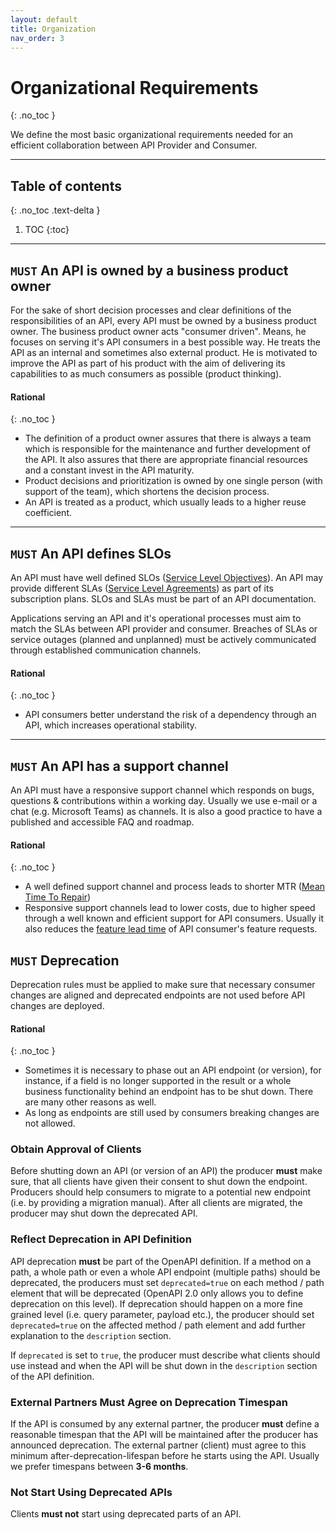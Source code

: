 ```yaml
---
layout: default
title: Organization
nav_order: 3
---
```


Organizational Requirements
===========================
{: .no_toc }

We define the most basic organizational requirements needed for an efficient collaboration between API Provider and Consumer.

---

## Table of contents
{: .no_toc .text-delta }

1. TOC
{:toc}

---

## `MUST` An API is owned by a business product owner

For the sake of short decision processes and clear definitions of the responsibilities of an API, every API must be owned by a business product owner. The business product owner acts "consumer driven". Means, he focuses on serving it's API consumers in a best possible way. He treats the API as an internal and sometimes also external product. He is motivated to improve the API as part of his product with the aim of delivering its capabilities to as much consumers as possible (product thinking).

#### Rational
{: .no_toc }
- The definition of a product owner assures that there is always a team which is responsible for the maintenance and further development of the API. It also assures that there are appropriate financial resources and a constant invest in the API maturity.
- Product decisions and prioritization is owned by one single person (with support of the team), which shortens the decision process.
- An API is treated as a product, which usually leads to a higher reuse coefficient.

---

## `MUST` An API defines SLOs

An API must have well defined SLOs ([Service Level Objectives](https://en.wikipedia.org/wiki/Service-level_objective)). An API may provide different SLAs ([Service Level Agreements](https://en.wikipedia.org/wiki/Service-level_agreement)) as part of its subscription plans. SLOs and SLAs must be part of an API documentation.

Applications serving an API and it's operational processes must aim to match the SLAs between API provider and consumer. Breaches of SLAs or service outages (planned and unplanned) must be actively communicated through established communication channels.

#### Rational
{: .no_toc }
- API consumers better understand the risk of a dependency through an API, which increases operational stability.

---

## `MUST` An API has a support channel

An API must have a responsive support channel which responds on bugs, questions & contributions within a working day. Usually we use e-mail or a chat (e.g. Microsoft Teams) as channels. It is also a good practice to have a published and accessible FAQ and roadmap.

#### Rational
{: .no_toc }
- A well defined support channel and process leads to shorter MTR ([Mean Time To Repair](https://en.wikipedia.org/wiki/Mean_time_to_repair))
- Responsive support channels lead to lower costs, due to higher speed through a well known and efficient support for API consumers. Usually it also reduces the [feature lead time](https://en.wikipedia.org/wiki/Lead_time) of API consumer's feature requests.


## `MUST` Deprecation

Deprecation rules must be applied to make sure that necessary consumer changes are aligned and deprecated endpoints are not used before API changes are deployed.

#### Rational
{: .no_toc }
- Sometimes it is necessary to phase out an API endpoint (or version), for instance, if a field is no longer supported in the result or a whole business functionality behind an endpoint has to be shut down. There are many other reasons as well.
- As long as endpoints are still used by consumers breaking changes are not allowed. 

### Obtain Approval of Clients

Before shutting down an API (or version of an API) the producer **must** make sure, that all clients have given their consent to shut down the endpoint. Producers should help consumers to migrate to a potential new endpoint (i.e. by providing a migration manual). After all clients are migrated, the producer may shut down the deprecated API.

### Reflect Deprecation in API Definition

API deprecation **must** be part of the OpenAPI definition. If a method on a path, a whole path or even a whole API endpoint (multiple paths) should be deprecated, the producers must set `deprecated=true` on each method / path element that will be deprecated (OpenAPI 2.0 only allows you to define deprecation on this level). If deprecation should happen on a more fine grained level (i.e. query parameter, payload etc.), the producer should set `deprecated=true` on the affected method / path element and add further explanation to the `description` section.

If `deprecated` is set to `true`, the producer must describe what clients should use instead and when the API will be shut down in the `description` section of the API definition.


### External Partners Must Agree on Deprecation Timespan

If the API is consumed by any external partner, the producer **must** define a reasonable timespan that the API will be maintained after the producer has announced deprecation. The external partner (client) must agree to this minimum after-deprecation-lifespan before he starts using the API. Usually we prefer timespans between **3-6 months**.


### Not Start Using Deprecated APIs

Clients **must not** start using deprecated parts of an API.